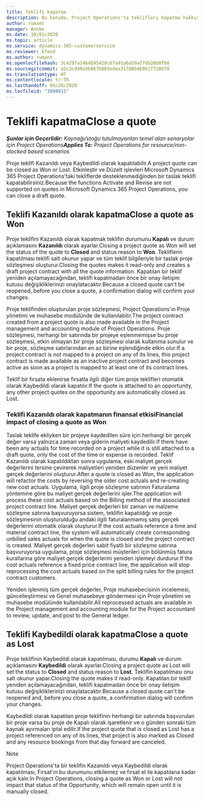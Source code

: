 ```yaml
---
title: Teklifi kapatma
description: Bu konuda, Project Operations'ta teklifleri kapatma hakkında bilgiler sağlanmaktadır.
author: rumant
manager: Annbe
ms.date: 10/01/2020
ms.topic: article
ms.service: dynamics-365-customerservice
ms.reviewer: kfend
ms.author: rumant
ms.openlocfilehash: 3c429fa14b4b95420c67a91a6a59af7db2660f68
ms.sourcegitcommit: a2c3cd49a3b667b8b5edaa31788b4b9b1f728d78
ms.translationtype: HT
ms.contentlocale: tr-TR
ms.lasthandoff: 09/28/2020
ms.locfileid: "3898915"
---
```

# <a name="close-a-quote"></a><span data-ttu-id="1f47d-103">Teklifi kapatma</span><span class="sxs-lookup"><span data-stu-id="1f47d-103">Close a quote</span></span>

<span data-ttu-id="1f47d-104">_**Şunlar için Geçerlidir:** Kaynağı/stoğu tutulmayanları temel alan senaryolar için Project Operations_</span><span class="sxs-lookup"><span data-stu-id="1f47d-104">_**Applies To:** Project Operations for resource/non-stocked based scenarios_</span></span>

<span data-ttu-id="1f47d-105">Proje teklifi Kazanıldı veya Kaybedildi olarak kapatılabilir.</span><span class="sxs-lookup"><span data-stu-id="1f47d-105">A project quote can be closed as Won or Lost.</span></span> <span data-ttu-id="1f47d-106">Etkinleştir ve Düzelt işlevleri Microsoft Dynamics 365 Project Operations'taki tekliflerde desteklenmediğinden bir taslak teklifi kapatabilirsiniz.</span><span class="sxs-lookup"><span data-stu-id="1f47d-106">Because the functions Activate and Revise are not supported on quotes in Microsoft Dynamics 365 Project Operations, you can close a draft quote.</span></span>

## <a name="close-a-quote-as-won"></a><span data-ttu-id="1f47d-107">Teklifi Kazanıldı olarak kapatma</span><span class="sxs-lookup"><span data-stu-id="1f47d-107">Close a quote as Won</span></span>

<span data-ttu-id="1f47d-108">Proje teklifini Kazanıldı olarak kapatmak teklifin durumunu **Kapalı** ve durum açıklamasını **Kazanıldı** olarak ayarlar.</span><span class="sxs-lookup"><span data-stu-id="1f47d-108">Closing a project quote as Won will set the status of the quote to **Closed** and status reason to **Won**.</span></span> <span data-ttu-id="1f47d-109">Tekliflerin kapatılması teklifi salt okunur yapar ve tüm teklif bilgileriyle bir taslak proje sözleşmesi oluşturur.</span><span class="sxs-lookup"><span data-stu-id="1f47d-109">Closing the quotes makes it read-only and creates a draft project contract with all the quote information.</span></span> <span data-ttu-id="1f47d-110">Kapatılan bir teklif yeniden açılamayacağından, teklifi kapatmadan önce bir onay iletişim kutusu değişikliklerinizi onaylatacaktır.</span><span class="sxs-lookup"><span data-stu-id="1f47d-110">Because a closed quote can't be reopened, before you close a quote, a confirmation dialog will confirm your changes.</span></span>

<span data-ttu-id="1f47d-111">Proje teklifinden oluşturulan proje sözleşmesi, Project Operations'ın Proje yönetimi ve muhasebe modülünde de kullanılabilir.</span><span class="sxs-lookup"><span data-stu-id="1f47d-111">The project contract created from a project quote is also made available in the Project management and accounting module of Project Operations.</span></span> <span data-ttu-id="1f47d-112">Proje sözleşmesi, herhangi bir satırında bir projeye eşlenmemişse bu proje sözleşmesi, etkin olmayan bir proje sözleşmesi olarak kullanıma sunulur ve bir proje, sözleşme satırlarından en az birine eşlendiğinde etkin olur.</span><span class="sxs-lookup"><span data-stu-id="1f47d-112">If a project contract is not mapped to a project on any of its lines, this project contract is made available as an inactive project contract and becomes active as soon as a project is mapped to at least one of its contract lines.</span></span>

<span data-ttu-id="1f47d-113">Teklif bir fırsata eklenirse fırsatla ilgili diğer tüm proje teklifleri otomatik olarak Kaybedildi olarak kapatılır.</span><span class="sxs-lookup"><span data-stu-id="1f47d-113">If the quote is attached to an opportunity, any other project quotes on the opportunity are automatically closed as Lost.</span></span>

### <a name="financial-impact-of-closing-a-quote-as-won"></a><span data-ttu-id="1f47d-114">Teklifi Kazanıldı olarak kapatmanın finansal etkisi</span><span class="sxs-lookup"><span data-stu-id="1f47d-114">Financial impact of closing a quote as Won</span></span>

<span data-ttu-id="1f47d-115">Taslak teklife ekliyken bir projeye kaydedilen süre için herhangi bir gerçek değer varsa yalnızca zaman veya giderin maliyeti kaydedilir.</span><span class="sxs-lookup"><span data-stu-id="1f47d-115">If there have been any actuals for time recorded on a project while it is still attached to a draft quote, only the cost of the time or expense is recorded.</span></span> <span data-ttu-id="1f47d-116">Teklif Kazanıldı olarak kapatıldıktan sonra uygulama, eski maliyet gerçek değerlerini tersine çevirerek maliyetleri yeniden düzenler ve yeni maliyet gerçek değerlerini oluşturur.</span><span class="sxs-lookup"><span data-stu-id="1f47d-116">After a quote is closed as Won, the application will refactor the costs by reversing the older cost actuals and re-creating new cost actuals.</span></span> <span data-ttu-id="1f47d-117">Uygulama, ilgili proje sözleşme satırının Faturalama yöntemine göre bu maliyet gerçek değerlerini işler.</span><span class="sxs-lookup"><span data-stu-id="1f47d-117">The application will process these cost actuals based on the Billing method of the associated project contract line.</span></span> <span data-ttu-id="1f47d-118">Maliyet gerçek değerleri bir zaman ve malzeme sözleşme satırına başvuruyorsa sistem, teklifin kapatıldığı ve proje sözleşmesinin oluşturulduğu andaki ilgili faturalanmamış satış gerçek değerlerini otomatik olarak oluşturur.</span><span class="sxs-lookup"><span data-stu-id="1f47d-118">If the cost actuals reference a time and material contract line, the system will automatically create corresponding unbilled sales actuals for when the quote is closed and the project contract is created.</span></span> <span data-ttu-id="1f47d-119">Maliyet gerçek değerleri sabit fiyatlı bir sözleşme satırına başvuruyorsa uygulama, proje sözleşmesi müşterileri için bölünmüş fatura kurallarına göre maliyet gerçek değerlerini yeniden işlemeyi durdurur.</span><span class="sxs-lookup"><span data-stu-id="1f47d-119">If the cost actuals reference a fixed price contract line, the application will stop reprocessing the cost actuals based on the split billing rules for the project contract customers.</span></span>

<span data-ttu-id="1f47d-120">Yeniden işlenmiş tüm gerçek değerler, Proje muhasebecisinin incelemesi, güncelleştirmesi ve Genel muhasebeye göndermesi için Proje yönetimi ve muhasebe modülünde kullanılabilir.</span><span class="sxs-lookup"><span data-stu-id="1f47d-120">All reprocessed actuals are available in the Project management and accounting module for the Project accountant to review, update, and post to the General ledger.</span></span> 

## <a name="close-a-quote-as-lost"></a><span data-ttu-id="1f47d-121">Teklifi Kaybedildi olarak kapatma</span><span class="sxs-lookup"><span data-stu-id="1f47d-121">Close a quote as Lost</span></span>

<span data-ttu-id="1f47d-122">Proje teklifinin Kaybedildi olarak kapatılması, durumu **Kapalı** ve durum açıklamasını **Kaybedildi** olarak ayarlar.</span><span class="sxs-lookup"><span data-stu-id="1f47d-122">Closing a project quote as Lost will set the status to **Closed** and status reason to **Lost**.</span></span> <span data-ttu-id="1f47d-123">Teklifin kapatılması onu salt okunur yapar.</span><span class="sxs-lookup"><span data-stu-id="1f47d-123">Closing the quote makes it read-only.</span></span> <span data-ttu-id="1f47d-124">Kapatılan bir teklif yeniden açılamayacağından, teklifi kapatmadan önce bir onay iletişim kutusu değişikliklerinizi onaylatacaktır.</span><span class="sxs-lookup"><span data-stu-id="1f47d-124">Because a closed quote can't be reopened and, before you close a quote, a confirmation dialog will confirm your changes.</span></span>

<span data-ttu-id="1f47d-125">Kaybedildi olarak kapatılan proje teklifinin herhangi bir satırında başvurulan bir proje varsa bu proje de Kapalı olarak işaretlenir ve o günden sonraki tüm kaynak ayırmaları iptal edilir.</span><span class="sxs-lookup"><span data-stu-id="1f47d-125">If the project quote that is closed as Lost has a project referenced on any of its lines, that project is also marked as Closed and any resource bookings from that day forward are canceled.</span></span>

> [!NOTE]
> <span data-ttu-id="1f47d-126">Project Operations'ta bir teklifin Kazanıldı veya Kaybedildi olarak kapatılması, Fırsat'ın bu durumunu etkilemez ve fırsat el ile kapatılana kadar açık kalır.</span><span class="sxs-lookup"><span data-stu-id="1f47d-126">In Project Operations, closing a quote as Won or Lost will not impact that status of the Opportunity, which will remain open until it is manually closed.</span></span>

